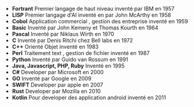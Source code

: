 - **Fortrant**
  Premier langage de haut niveau inventé par IBM en 1957
- **LISP**
  Premier langage d'AI inventé en par John McArthy en 1958
- **Cobol**
  Application commercial , gestion des entreprise inventé en 1959
- **Basic**
  Inventé par John Kemeny et Thomas Kourth en 1964
- **Pascal**
  Inventé par Niklaus Wirth en 1970
- **C**
  Inventé par Denis Ritchi chez Bell labs en 1972
- **C++**
  Orienté Objet inventé en 1983
- **Perl**
  Traitement text , gestion de fichier inventé en 1987
- **Python**
  Inventé par Guido van Rossum en 1991
- **Java, Javascript, PHP, Ruby**
  Inventé en 1995
- **C#**
  Developer par Microsoft en 2000
- **GO**
  Inventé par Google en 2009
- **SWIFT**
  Developer par apple en 2007
- **Rust**
  Developer par Mozilla en 2010
- **Kotlin**
  Pour developer des application android inventé en 2011
